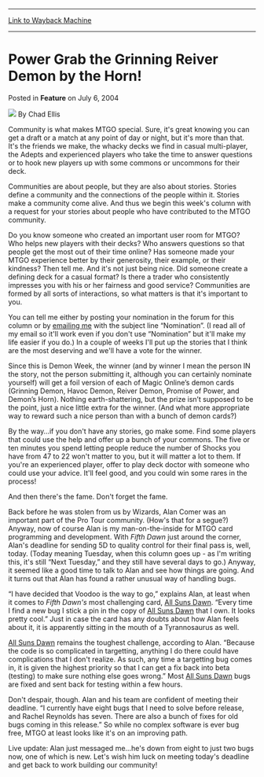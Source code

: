 
---
[Link to Wayback Machine](https://web.archive.org/web/20220118020448/https://magic.wizards.com/en/articles/archive/feature/power-grab-grinning-reiver-demon-horn-2004-07-06)

[_metadata_:wayback_url]:- "https://magic.wizards.com/en/articles/archive/feature/power-grab-grinning-reiver-demon-horn-2004-07-06"
[_metadata_:wayback_raw_url]:- "https://web.archive.org/web/20220118020448id_/https://magic.wizards.com/en/articles/archive/feature/power-grab-grinning-reiver-demon-horn-2004-07-06"
[_metadata_:wayback_capture_timestamp]:- "2022-01-18 02:04:48+00:00"
[_metadata_:description]:- "Community is what makes MTGO special. Sure, it's great knowing you can get a draft or a match at any point of day or night, but it's more than that. It's the friends we make, the whacky decks we find in casual multi-player, the Adepts and experienced players who take the time to answer questions or to hook new players up with some commons or uncommons for their"
[_metadata_:generator]:- "Drupal 7 (http://drupal.org)"
---


Power Grab the Grinning Reiver Demon by the Horn!
=================================================



 Posted in **Feature**
 on July 6, 2004 






![](https://media.magic.wizards.com/styles/auth_small/public/images/hero/wizardslogo_thumb.jpg)
By Chad Ellis











Community is what makes MTGO special. Sure, it's great knowing you can get a draft or a match at any point of day or night, but it's more than that. It's the friends we make, the whacky decks we find in casual multi-player, the Adepts and experienced players who take the time to answer questions or to hook new players up with some commons or uncommons for their deck.

Communities are about people, but they are also about stories. Stories define a community and the connections of the people within it. Stories make a community come alive. And thus we begin this week's column with a request for your stories about people who have contributed to the MTGO community.

Do you know someone who created an important user room for MTGO? Who helps new players with their decks? Who answers questions so that people get the most out of their time online? Has someone made your MTGO experience better by their generosity, their example, or their kindness? Then tell me. And it's not just being nice. Did someone create a defining deck for a casual format? Is there a trader who consistently impresses you with his or her fairness and good service? Communities are formed by all sorts of interactions, so what matters is that it's important to you.

You can tell me either by posting your nomination in the forum for this column or by [emailing me](javascript:makeWinXY('/company/emailtoauthor.asp?author=Chad%20Ellis&amp;headline=Power%20Grab%20the%20Grinning%20Reiver%20Demon%20by%20the%20Horn',500,455);) with the subject line “Nomination”. (I read all of my email so it'll work even if you don't use “Nomination” but it'll make my life easier if you do.) In a couple of weeks I'll put up the stories that I think are the most deserving and we'll have a vote for the winner.

Since this is Demon Week, the winner (and by winner I mean the person IN the story, not the person submitting it, although you can certainly nominate yourself) will get a foil version of each of Magic Online’s demon cards (Grinning Demon, Havoc Demon, Reiver Demon, Promise of Power, and Demon’s Horn). Nothing earth-shattering, but the prize isn’t supposed to be the point, just a nice little extra for the winner. (And what more appropriate way to reward such a nice person than with a bunch of demon cards?)

By the way…if you don't have any stories, go make some. Find some players that could use the help and offer up a bunch of your commons. The five or ten minutes you spend letting people reduce the number of Shocks you have from 47 to 22 won't matter to you, but it will matter a lot to them. If you're an experienced player, offer to play deck doctor with someone who could use your advice. It'll feel good, and you could win some rares in the process!

And then there's the fame. Don't forget the fame.

Back before he was stolen from us by Wizards, Alan Comer was an important part of the Pro Tour community. (How's that for a segue?) Anyway, now of course Alan is my man-on-the-inside for MTGO card programming and development. With *Fifth Dawn* just around the corner, Alan's deadline for sending 5D to quality control for their final pass is, well, today. (Today meaning Tuesday, when this column goes up - as I'm writing this, it's still “Next Tuesday,” and they still have several days to go.) Anyway, it seemed like a good time to talk to Alan and see how things are going. And it turns out that Alan has found a rather unusual way of handling bugs.

“I have decided that Voodoo is the way to go,” explains Alan, at least when it comes to *Fifth Dawn's* most challenging card, [All Suns Dawn](https://gatherer.wizards.com/Pages/Card/Details.aspx?name=All+Suns+Dawn). “Every time I find a new bug I stick a pin in the copy of [All Suns Dawn](https://gatherer.wizards.com/Pages/Card/Details.aspx?name=All+Suns+Dawn) that I own. It looks pretty cool.” Just in case the card has any doubts about how Alan feels about it, it is apparently sitting in the mouth of a Tyrannosaurus as well.

[All Suns Dawn](https://gatherer.wizards.com/Pages/Card/Details.aspx?name=All+Suns+Dawn) remains the toughest challenge, according to Alan. “Because the code is so complicated in targetting, anything I do there could have complications that I don't realize. As such, any time a targetting bug comes in, it is given the highest priority so that I can get a fix back into beta (testing) to make sure nothing else goes wrong.” Most [All Suns Dawn](https://gatherer.wizards.com/Pages/Card/Details.aspx?name=All+Suns+Dawn) bugs are fixed and sent back for testing within a few hours.

Don't despair, though. Alan and his team are confident of meeting their deadline. “I currently have eight bugs that I need to solve before release, and Rachel Reynolds has seven. There are also a bunch of fixes for old bugs coming in this release.” So while no complex software is ever bug free, MTGO at least looks like it's on an improving path.

Live update: Alan just messaged me…he's down from eight to just two bugs now, one of which is new. Let's wish him luck on meeting today's deadline and get back to work building our community!







